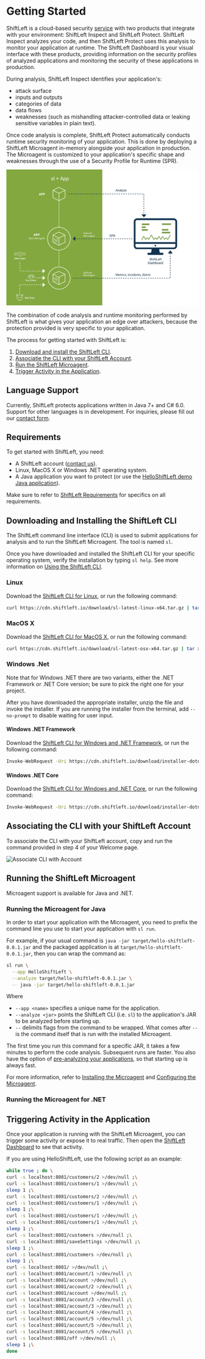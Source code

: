 # Getting Started

ShiftLeft is a cloud-based security [service](https://en.wikipedia.org/wiki/Software_as_a_service) with two products that integrate with your environment: ShiftLeft Inspect and ShiftLeft Protect. ShiftLeft Inspect analyzes your code, and then ShiftLeft Protect uses this analysis to monitor your application at runtime. The ShiftLeft Dashboard is your visual interface with these products, providing information on the security profiles of analyzed applications and monitoring the security of these applications in production.

During analysis, ShiftLeft Inspect identifies your application's:
* attack surface
* inputs and outputs
* categories of data
* data flows
* weaknesses (such as mishandling attacker-controlled data or leaking sensitive variables in plain text). 

Once code analysis is complete, ShiftLeft Protect automatically conducts runtime security monitoring of your application. This is done by deploying a ShiftLeft Microagent in-memory alongside your application in production. The Microagent is customized to your application's specific shape and weaknesses through the use of a Security Profile for Runtime (SPR).

![ShiftLeft Workflow](shiftleft-workflow.jpg)

The combination of code analysis and runtime monitoring performed by ShiftLeft is what gives your application an edge over attackers, because the protection provided is very specific to your application.

The process for getting started with ShiftLeft is:

1. [Download and install the ShiftLeft CLI](#downloading-and-installing-the-shiftleft-cli).
2. [Associatie the CLI with your ShiftLeft Account](#associating-the-cli-with-your-shiftleft-account).
3. [Run the ShiftLeft Microagent](#running-the-shiftleft-microagent).
4. [Trigger Activity in the Application](#triggering-activity-in-the-application).

## Language Support

Currently, ShiftLeft protects applications written in Java 7+ and C# 6.0. Support for other languages is in development. For inquiries, please fill out our [contact form](https://www.shiftleft.io/contact/).

## Requirements

To get started with ShiftLeft, you need:

* A ShiftLeft account ([contact us](https://www.shiftleft.io/contact/)).
* Linux, MacOS X or Windows .NET operating system. 
* A Java application you want to protect (or use the [HelloShiftLeft demo Java application](https://github.com/ShiftLeftSecurity/HelloShiftLeft)).

Make sure to refer to [ShiftLeft Requirements](shiftleft-requirements.md) for specifics on all requirements.

## Downloading and Installing the ShiftLeft CLI

The ShiftLeft command line interface (CLI) is used to submit applications for analysis and to run the ShiftLeft Microagent. The tool is named `sl`.

Once you have downloaded and installed the ShiftLeft CLI for your specific operating system, verify the installation by typing `sl help`. See more information on [Using the ShiftLeft CLI](using-sl-the-shiftleft-cli.md).

### Linux

Download the [ShiftLeft CLI for Linux](https://cdn.shiftleft.io/download/sl-latest-linux-x64.tar.gz), or run the following command:

```bash
curl https://cdn.shiftleft.io/download/sl-latest-linux-x64.tar.gz | tar xvz -C /usr/local/bin
```

### MacOS X

Download the [ShiftLeft CLI for MacOS X](https://cdn.shiftleft.io/download/sl-latest-osx-x64.tar.gz), or run the following command:

```bash
curl https://cdn.shiftleft.io/download/sl-latest-osx-x64.tar.gz | tar xvz -C /usr/local/bin
```

### Windows .Net

Note that for Windows .NET there are two variants, either the .NET Framework or .NET Core version; be sure to pick the right one for your project.

After you have downloaded the appropriate installer, unzip the file and invoke the installer.  If you are running the installer from the terminal, add `--no-prompt` to disable waiting for user input.

#### Windows .NET Framework

Download the [ShiftLeft CLI for Windows and .NET Framework](https://cdn.shiftleft.io/download/installer-dotnet-framework-latest-windows-x64.zip), or run the following command:

```bash
Invoke-WebRequest -Uri https://cdn.shiftleft.io/download/installer-dotnet-framework-latest-windows-x64.zip -UseBasicParsing -OutFile sl-latest-windows-x64.zip
```

#### Windows .NET Core

Download the [ShiftLeft CLI for Windows and .NET Core](https://cdn.shiftleft.io/download/installer-dotnet-core-latest-windows-x64.zip), or run the following command:

```bash
Invoke-WebRequest -Uri https://cdn.shiftleft.io/download/installer-dotnet-core-latest-windows-x64.zip -UseBasicParsing -OutFile sl-latest-windows-x64.zip
```

## Associating the CLI with your ShiftLeft Account

To associate the CLI with your ShiftLeft account, copy and run the command provided in step 4 of your Welcome page.

![Associate CLI with Account](welcome4.jpg)

## Running the ShiftLeft Microagent

Microagent support is available for Java and .NET.

### Running the Microagent for Java

In order to start your application with the Microagent, you need to prefix the command line you use to start your application with `sl run`.

For example, if your usual command is `java -jar target/hello-shiftleft-0.0.1.jar` and the packaged application is at `target/hello-shiftleft-0.0.1.jar`, then you can wrap the command as:

```bash
sl run \
  --app HelloShiftLeft \
  --analyze target/hello-shiftleft-0.0.1.jar \
  -- java -jar target/hello-shiftleft-0.0.1.jar
```

Where

* `--app <name>` specifies a unique name for the application.
* `--analyze <jar>` points the ShiftLeft CLI (i.e. `sl`) to the application's JAR to be analyzed before starting up.
* `--` delimits flags from the command to be wrapped. What comes after `--` is the command itself that is run with the installed Microagent.

The first time you run this command for a specific JAR, it takes a few minutes to perform the code analysis. Subsequent runs are faster. You also have the option of [pre-analyzing your applications](../getting-started/analyzing-applications-in-ci.md), so that starting up is always fast.

For more information, refer to [Installing the Microagent](../installing-the-microagent/installing-the-microagent.md) and  [Configuring the Microagent](../installing-the-microagent/jvm-based-environments/configuring-the-microagent.md).

### Running the Microagent for .NET

## Triggering Activity in the Application

Once your application is running with the ShiftLeft Microagent, you can trigger some activity or expose it to real traffic. Then open the [ShiftLeft Dashboard](https://www.shiftleft.io/dashboard) to see that activity.

If you are using HelloShiftLeft, use the following script as an example:

```bash
while true ; do \
curl -s localhost:8081/customers/2 >/dev/null ;\
curl -s localhost:8081/customers/1 >/dev/null ;\
sleep 1 ;\
curl -s localhost:8081/customers/2 >/dev/null ;\
curl -s localhost:8081/customers/1 >/dev/null ;\
sleep 1 ;\
curl -s localhost:8081/customers/1 >/dev/null ;\
curl -s localhost:8081/customers/1 >/dev/null ;\
sleep 1 ;\
curl -s localhost:8081/customers >/dev/null ;\
curl -s localhost:8081/saveSettings >/dev/null ;\
sleep 1 ;\
curl -s localhost:8081/customers >/dev/null ;\
sleep 1 ;\
curl -s localhost:8081/ >/dev/null ;\
curl -s localhost:8081/account/1 >/dev/null ;\
curl -s localhost:8081/account >/dev/null ;\
curl -s localhost:8081/account/2 >/dev/null ;\
curl -s localhost:8081/account >/dev/null ;\
curl -s localhost:8081/account/3 >/dev/null ;\
curl -s localhost:8081/account/3 >/dev/null ;\
curl -s localhost:8081/account/4 >/dev/null ;\
curl -s localhost:8081/account/5 >/dev/null ;\
curl -s localhost:8081/account/5 >/dev/null ;\
curl -s localhost:8081/account/5 >/dev/null ;\
curl -s localhost:8081/off >/dev/null ;\
sleep 1 ;\
done
```

